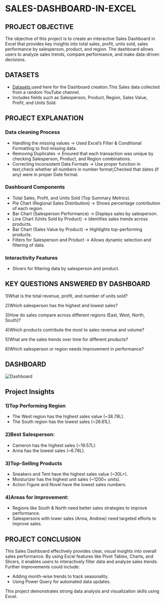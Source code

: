 # SALES-DASHBOARD-IN-EXCEL
## PROJECT OBJECTIVE

The objective of this project is to create an interactive Sales Dashboard in Excel that provides key insights into total sales, profit, units sold, sales performance by salesperson, product, and region. The dashboard allows users to analyze sales trends, compare performance, and make data-driven decisions.

## DATASETS
 - <a href="Datasets.xlsx">Datasets </a> used here for the Dashboard creation.This Sales data collected from a random YouTube channel.
 - Includes fields such as Salesperson, Product, Region, Sales Value, Profit, and Units Sold.

 ## PROJECT EXPLANATION
 ### Data cleaning Process
 - Handling the missing values → Used Excel’s Filter & Conditional Formatting to find missing data.
 - Removing Duplicates → Ensured that each transaction was unique by checking Salesperson, Product, and Region combinations.
 - Correcting Inconsistent Data Formats → Use proper function in text,check whether all numbers in number format,Checked that dates (if any) were in proper Date format.
 ### Dashboard Components
- Total Sales, Profit, and Units Sold (Top Summary Metrics).
- Pie Chart (Regional Sales Distribution) → Shows percentage contribution of each region.
- Bar Chart (Salesperson Performance) → Displays sales by salesperson.
- Line Chart (Units Sold by Product) → Identifies sales trends across products.
- Bar Chart (Sales Value by Product) → Highlights top-performing products.
- Filters for Salesperson and Product → Allows dynamic selection and filtering of data.
 ### Interactivity Features
 - Slicers for filtering data by salesperson and product.

##  KEY QUESTIONS ANSWERED BY DASHBOARD
1)What is the total revenue, profit, and number of units sold? 

2)Which salesperson has the highest and lowest sales?

3)How do sales compare across different regions (East, West, North, South)?

4)Which products contribute the most to sales revenue and volume?

5)What are the sales trends over time for different products?

6)Which salesperson or region needs improvement in performance?

## DASHBOARD
  ![Dashboard](https://github.com/user-attachments/assets/7efca0f8-ad8d-4634-9700-48e19425d7ad)

## Project Insights
### 1)Top Performing Region
- The West region has the highest sales value (~38.78L).
- The South region has the lowest sales (~26.61L).
### 2)Best Salesperson:
- Cameron has the highest sales (~19.57L).
- Anna has the lowest sales (~6.78L).
### 3)Top-Selling Products
- Sneakers and Tent have the highest sales value (~30L+).
- Moisturizer has the highest unit sales (~1200+ units).
- Action Figure and Novel have the lowest sales numbers.
### 4)Areas for Improvement:
- Regions like South & North need better sales strategies to improve performance.
- Salespersons with lower sales (Anna, Andrew) need targeted efforts to improve sales.
## PROJECT CONCLUSION
  This Sales Dashboard effectively provides clear, visual insights into overall sales performance. By using Excel features like Pivot Tables, Charts, and Slicers, it enables users to interactively filter data and analyze sales trends. Further improvements could include:

- Adding month-wise trends to track seasonality.
- Using Power Query for automated data updates.

This project demonstrates strong data analysis and visualization skills using Excel.

 

